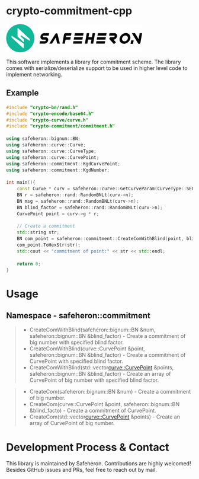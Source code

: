 # crypto-commitment-cpp

![img](doc/logo.png)

This software implements a library for commitment scheme. The library comes with serialize/deserialize support to be used in higher level code to implement networking.



## Example

```c++
#include "crypto-bn/rand.h"
#include "crypto-encode/base64.h"
#include "crypto-curve/curve.h"
#include "crypto-commitment/commitment.h"

using safeheron::bignum::BN;
using safeheron::curve::Curve;
using safeheron::curve::CurveType;
using safeheron::curve::CurvePoint;
using safeheron::commitment::KgdCurvePoint;
using safeheron::commitment::KgdNumber;

int main(){
    const Curve * curv = safeheron::curve::GetCurveParam(CurveType::SECP256K1);
    BN r = safeheron::rand::RandomBNLt(curv->n);
    BN msg = safeheron::rand::RandomBNLt(curv->n);
    BN blind_factor = safeheron::rand::RandomBNLt(curv->n);
    CurvePoint point = curv->g * r;

    // Create a commitment
    std::string str;
    BN com_point = safeheron::commitment::CreateComWithBlind(point, blind_factor);
    com_point.ToHexStr(str);
    std::cout << "commitment of point:" << str << std::endl;
    
    return 0;
}
```

# Usage

## Namespace - safeheron::commitment
>- CreateComWithBlind(safeheron::bignum::BN &num, safeheron::bignum::BN &blind_factor) - Create a commitment of big number with specified blind factor.
>- CreateComWithBlind(curve::CurvePoint &point, safeheron::bignum::BN &blind_factor) - Create a commitment of CurvePoint with specified blind factor.
>- CreateComWithBlind(std::vector<curve::CurvePoint> &points, safeheron::bignum::BN &blind_factor) - Create an array of CurvePoint of big number with specified blind factor.

>- CreateCom(safeheron::bignum::BN &num) - Create a commitment of big number.
>- CreateCom(curve::CurvePoint &point, safeheron::bignum::BN &blind_facto) - Create a commitment of CurvePoint.
>- CreateCom(std::vector<curve::CurvePoint> &points) - Create an array of CurvePoint of big number.

# Development Process & Contact
This library is maintained by Safeheron. Contributions are highly welcomed! Besides GitHub issues and PRs, feel free to reach out by mail.
